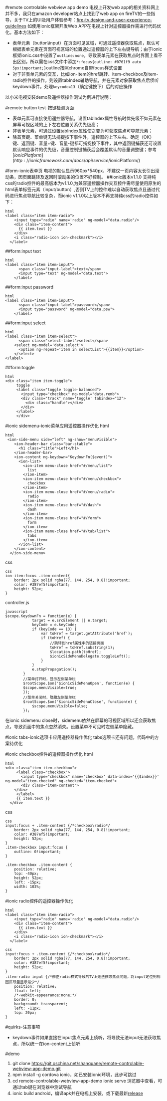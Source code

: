 #remote controlable webview app demo
电视上开发web app的相关资料网上并不多，我只在amazon developer站点上找到了web app on fireTV的一些指导，关于TV上的UI及用户体验参考：[fire-tv design-and-user-experience-guidelines](https://developer.amazon.com/public/solutions/devices/fire-tv/docs/design-and-user-experience-guidelines)
如使用ionic框架开发Web APP在电视上针对遥控器操作需进行代码优化。基本方法如下：
- 表单元素（button\input）在页面可见区域，可通过遥控器获取焦点，默认可根据表单元素在页面可视区域的位置通过遥控器的上下左右键导航；由于ionic框架ionic.css中设置了`outline:none`，导致表单元素在获取焦点时界面上看不出区别，所以需在css文件中添加`*:focus{outline: #0761f9 auto 5px!important;}`outline按照chrome自带focus样式设置
- 对于非表单元素的交互，比如ion-item的href跳转、item-checkbox及item-radio控件的操作，则设置tabIndex辅助导航，并在元素对象获取焦点后侦听keydown事件，处理`keycode=13`（确定键按下）后的对应操作

以小米电视安装demo及遥控器操作测试为例进行说明：

#remote button test-按键检测页面
- 表单元素可直接使用遥控器导航，设置tabIndex属性导航时优先级不如元素在屏幕可视区域的上下左右位置关系优先级高；
- 非表单元素，可通过设置tabIndex属性使之变为可获取焦点可导航元素；
- 除首页键、菜单键无法捕捉按下事件外，遥控器的上下左右、确定（OK）键、返回键、音量+键、音量-键都可捕捉按下事件，其中返回键捕获还可设置默认响应事件的优先级，音量控制键捕获后会覆盖默认的音量调整键；参考[$ionicPlatform](http://ionicframework.com/docs/api/service/$ionicPlatform/)

#form-ionic表单页
电视的默认显示960px*540px，不建议一页内容太长引出滚动条，因页面跳转及返回时滚动条的位置不好控制。
##ionic版本v1.1.0
支持纯css的radio控件的最高版本为v1.1.0,为兼容遥控器操作交互控件需尽量使用原生的html表单标签元素（input/button）,否则TV上的控件难以自动获取焦点且通过代码进行焦点导航比较复杂，而ionic v1.1.0以上版本不再支持纯css的radio控件如下：
```
html
<label class="item item-radio">
    <input type="radio" name='radio' ng-model="data.radio"/>
    <div class="item-content">
      {{ item.text }}
    </div>
    <i class="radio-icon ion-checkmark"></i>
  </label>
```

##form:input text
```
html
<label class="item item-input">
      <span class="input-label">text</span>
      <input type="text" ng-model="data.text">
    </label>
```
##form:input password
```
html
<label class="item item-input">
      <span class="input-label">password</span>
      <input type="password" ng-model="data.psw">
    </label>
```
##form:input select
```
html
<label class="item item-select">
      <span class="select-label">select</span>
    <select ng-model='data.select'>
      <option ng-repeat='item in selectList'>{{item}}</option>
    </select>
</label>
```
##form:toggle
```
html
<div class="item item-toggle">
     toggle
     <label class="toggle toggle-balanced">
       <input type="checkbox" ng-model="data.remb">
       <div class="track" name='toggle' tabindex="12">
         <div class="handle"></div>
       </div>
     </label>
     </div>
```

#ionic sidemenu-ionic菜单应用遥控器操作优化
html
```
html
 <ion-side-menu side="left" ng-show="menuVisible">
    <ion-header-bar class="bar-stable">
      <h1 class="title">Left</h1>
    </ion-header-bar>
    <ion-content ng-keydown="KeydownFn($event)">
      <ion-list>
        <ion-item menu-close href="#/menu/list">
          list
        </ion-item>
        <ion-item menu-close href="#/menu/checkbox">
          checkbox
        </ion-item>
        <ion-item menu-close href="#/menu/radio">
          radio
        </ion-item>
        <ion-item menu-close href="#/dash">
          dash
        </ion-item>
        <ion-item menu-close href="#/form">
          form
        </ion-item>
        <ion-item menu-close href="#/tab/list">
          tabs
        </ion-item>
      </ion-list>
    </ion-content>
  </ion-side-menu>
```
css
```
css
ion-item:focus .item-content{
    border: 2px solid rgba(77, 144, 254, 0.8)!important;
    color: #387ef5!important;
    height: 52px;
}
```
controller.js
```
javascript
$scope.KeydownFn = function(e) {
            target = e.srcElement || e.target;
            keyCode = e.keyCode;
            if (keyCode == 13) {
                var toHref = target.getAttribute('href');
                if (toHref) {
                    //跳转到href属性中的链接页面
                    toHref = toHref.substring(1);
                    $location.path(toHref);
                    $ionicSideMenuDelegate.toggleLeft();
                }
            }
            e.stopPropagation();
        }
        //菜单打开时，显示左侧菜单栏
        $rootScope.$on('$ionicSideMenuOpen', function(e) {
        $scope.menuVisible=true;
        });
        //菜单关闭时，隐藏左侧菜单栏
        $rootScope.$on('$ionicSideMenuClose', function(e) {
            $scope.menuVisible=false;
        });
```
在ionic sidemenu close时，sidemenu依然在屏幕的可视区域所以还会获取焦点，导致页面中的焦点忽然消失。设置菜单不可见时左侧菜单隐藏。

#ionic tabs-ionic选项卡应用遥控器操作优化
tabs选项卡还有问题，代码中的方案待优化

#ionic checkbox控件的遥控器操作优化
html
```
html
<div class="item item-checkbox">
     <label class="checkbox">
       <input type="checkbox" name='checkbox' data-index='{{$index}}' ng-model="item.checked" ng-checked="item.checked">
       <div class="item-content">
    </div>
     </label>
     {{ item.text }}
  </div>
```
css
```
css
input:focus + .item-content {/*checkbox\radio*/
    border: 2px solid rgba(77, 144, 254, 0.8)!important;
    color: #387ef5!important;
    height: 52px;
}
.item-checkbox input:focus {
    outline: 0!important;
}

.item-checkbox .item-content {
    position: relative;
    top: -40px;
    height: 52px;
    left: -15px;
    width: 103%;
}
```

#ionic radio控件的遥控器操作优化
```
html
<label class="item item-radio">
    <input type="radio" name='radio' ng-model="data.radio"/>
    <div class="item-content">
      {{ item.text }}
    </div>
    <i class="radio-icon ion-checkmark"></i>
  </label>
```
```
css
input:focus + .item-content {/*checkbox\radio*/
    border: 2px solid rgba(77, 144, 254, 0.8)!important;
    color: #387ef5!important;
    height: 52px;
}
.item-radio input {/*修正radio样式导致的TV上无法获取焦点问题，将input定位到视图区尽量显示最少*/
    position: relative;
    float: left;
    /*-webkit-appearance:none;*/
    border: 0;
    background: transparent;
    left: -11px;
    top: 20px;
}
```
#quirks-注意事项
- keydown事件如果直接在input焦点元素上侦听，将导致无法input无法获取焦点，所以统一在ion-content上侦听

#demo
1. git clone https://git.oschina.net/shanquane/remote-controlable-webview-app-demo.git
2. npm install -g cordova ionic，如已安装ionic环境，此步可跳过
3. cd remote-controlable-webview-app-demo
    ionic serve 
浏览器中查看，可通过tab键在浏览器中测试导航
4. ionic build android，编译apk并在电视上安装，或下载最新[release](https://git.oschina.net/shanquane/remote-controlable-webview-app-demo/attach_files/download?i=70633&u=http%3A%2F%2Ffiles.git.oschina.net%2Fgroup1%2FM00%2F00%2FAD%2FPaAvDFhKTHKAMR3KADeYZ3XpEDY192.apk%3Ftoken%3Dba2659e894de0182a2f50fb49e1ea921%26ts%3D1481264236%26attname%3Dandroid-debug.apk)



